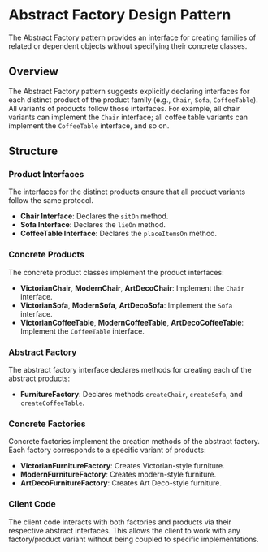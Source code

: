 # Abstract Factory Design Pattern

The Abstract Factory pattern provides an interface for creating families of related or dependent objects without specifying their concrete classes.

## Overview

The Abstract Factory pattern suggests explicitly declaring interfaces for each distinct product of the product family (e.g., `Chair`, `Sofa`, `CoffeeTable`). All variants of products follow those interfaces. For example, all chair variants can implement the `Chair` interface; all coffee table variants can implement the `CoffeeTable` interface, and so on.

## Structure

### Product Interfaces
The interfaces for the distinct products ensure that all product variants follow the same protocol.

- **Chair Interface**: Declares the `sitOn` method.
- **Sofa Interface**: Declares the `lieOn` method.
- **CoffeeTable Interface**: Declares the `placeItemsOn` method.

### Concrete Products
The concrete product classes implement the product interfaces:

- **VictorianChair**, **ModernChair**, **ArtDecoChair**: Implement the `Chair` interface.
- **VictorianSofa**, **ModernSofa**, **ArtDecoSofa**: Implement the `Sofa` interface.
- **VictorianCoffeeTable**, **ModernCoffeeTable**, **ArtDecoCoffeeTable**: Implement the `CoffeeTable` interface.

### Abstract Factory
The abstract factory interface declares methods for creating each of the abstract products:

- **FurnitureFactory**: Declares methods `createChair`, `createSofa`, and `createCoffeeTable`.

### Concrete Factories
Concrete factories implement the creation methods of the abstract factory. Each factory corresponds to a specific variant of products:

- **VictorianFurnitureFactory**: Creates Victorian-style furniture.
- **ModernFurnitureFactory**: Creates modern-style furniture.
- **ArtDecoFurnitureFactory**: Creates Art Deco-style furniture.

### Client Code
The client code interacts with both factories and products via their respective abstract interfaces. This allows the client to work with any factory/product variant without being coupled to specific implementations.



